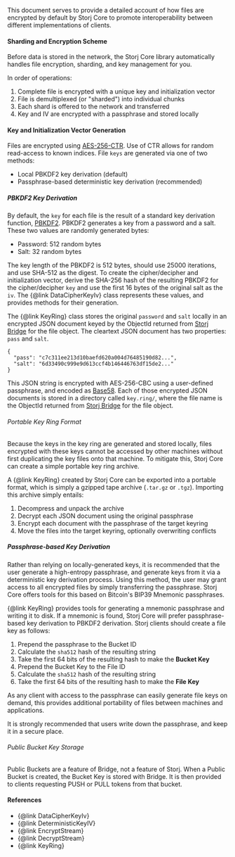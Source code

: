 This document serves to provide a detailed account of how files are encrypted
by default by Storj Core to promote interoperability between different
implementations of clients.

#### Sharding and Encryption Scheme

Before data is stored in the network, the Storj Core library automatically
handles file encryption, sharding, and key management for you.

In order of operations:

1. Complete file is encrypted with a unique key and initialization vector
2. File is demultiplexed (or "sharded") into individual chunks
3. Each shard is offered to the network and transferred
4. Key and IV are encrypted with a passphrase and stored locally

#### Key and Initialization Vector Generation

Files are encrypted using [AES-256-CTR](https://en.wikipedia.org/wiki/Advanced_Encryption_Standard). Use
of CTR allows for random read-access to known indices. File `keys` are
generated via one of two methods:

* Local PBKDF2 key derivation (default)
* Passphrase-based deterministic key derivation (recommended)

##### PBKDF2 Key Derivation

By default, the `key` for each file is the result of a standard key derivation
function, [PBKDF2](https://en.wikipedia.org/wiki/PBKDF2). PBKDF2 generates a
key from a password and a salt. These two values are randomly generated bytes:

* Password: 512 random bytes
* Salt: 32 random bytes

The key length of the PBKDF2 is 512 bytes, should use 25000 iterations, and use
SHA-512 as the digest. To create the cipher/decipher and initialization vector,
derive the SHA-256 hash of the resulting PBKDF2 for the cipher/decipher `key`
and use the first 16 bytes of the original salt as the `iv`. The
{@link DataCipherKeyIv} class represents these values, and provides methods for
their generation.

The {@link KeyRing} class stores the original `password` and `salt` locally in
an encrypted JSON document keyed by the ObjectId returned from
[Storj Bridge](https://github.com/Storj/bridge) for the file object. The
cleartext JSON document has two properties: `pass` and `salt`.

```
{
  "pass": "c7c311ee213d10baefd620a004d76485190d82...",
  "salt": "6d33490c999e9d613ccf4b146446763df15de2..."
}
```

This JSON string is encrypted with AES-256-CBC using a user-defined passphrase,
and encoded as [Base58](https://en.wikipedia.org/wiki/Base58). Each of those
encrypted JSON documents is stored in a directory called `key.ring/`, where the
file name is the ObjectId returned from [Storj Bridge](https://github.com/Storj/bridge) for the file object.

###### Portable Key Ring Format

Because the keys in the key ring are generated and stored locally, files
encrypted with these keys cannot be accessed by other machines without first
duplicating the key files onto that machine. To mitigate this, Storj Core can
create a simple portable key ring archive.

A {@link KeyRing} created by Storj Core can be exported into a portable format,
which is simply a gzipped tape archive (`.tar.gz` or `.tgz`). Importing this
archive simply entails:

1. Decompress and unpack the archive
2. Decrypt each JSON document using the original passphrase
3. Encrypt each document with the passphrase of the target keyring
4. Move the files into the target keyring, optionally overwriting conflicts

##### Passphrase-based Key Derivation

Rather than relying on locally-generated keys, it is recommended that the user
generate a high-entropy passphrase, and generate keys from it via a
deterministic key derivation process. Using this method, the user may grant
access to all encrypted files by simply transferring the passphrase. Storj Core
offers tools for this based on Bitcoin's BIP39 Mnemonic passphrases.

{@link KeyRing} provides tools for generating a mnemonic passphrase and
writing it to disk. If a mnemonic is found, Storj Core will prefer
passphrase-based key derivation to PBKDF2 derivation. Storj clients should
create a file key as follows:

1. Prepend the passphrase to the Bucket ID
2. Calculate the `sha512` hash of the resulting string
3. Take the first 64 bits of the resulting hash to make the **Bucket Key**
4. Prepend the Bucket Key to the File ID
5. Calculate the `sha512` hash of the resulting string
6. Take the first 64 bits of the resulting hash to make the **File Key**

As any client with access to the passphrase can easily generate file keys on
demand, this provides additional portability of files between machines and
applications.

It is strongly recommended that users write down the passphrase, and keep it in
a secure place.

###### Public Bucket Key Storage

Public Buckets are a feature of Bridge, not a feature of Storj. When a Public
Bucket is created, the Bucket Key is stored with Bridge. It is then provided to
clients requesting PUSH or PULL tokens from that bucket.

#### References

* {@link DataCipherKeyIv}
* {@link DeterministicKeyIV}
* {@link EncryptStream}
* {@link DecryptStream}
* {@link KeyRing}
